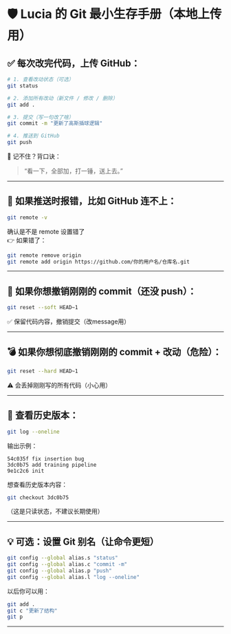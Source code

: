 # 🛡️ Lucia 的 Git 最小生存手册（本地上传用）

## ✅ 每次改完代码，上传 GitHub：

```bash
# 1. 查看改动状态（可选）
git status

# 2. 添加所有改动（新文件 / 修改 / 删除）
git add .

# 3. 提交（写一句改了啥）
git commit -m "更新了高斯插球逻辑"

# 4. 推送到 GitHub
git push
```

🧠 记不住？背口诀：
> “看一下，全部加，打一锤，送上去。”

---

## 🔁 如果推送时报错，比如 GitHub 连不上：

```bash
git remote -v
```

确认是不是 remote 设置错了  
👉 如果错了：

```bash
git remote remove origin
git remote add origin https://github.com/你的用户名/仓库名.git
```

---

## 🧨 如果你想撤销刚刚的 commit（还没 push）：

```bash
git reset --soft HEAD~1
```

✅ 保留代码内容，撤销提交（改message用）

---

## 💣 如果你想彻底撤销刚刚的 commit + 改动（危险）：

```bash
git reset --hard HEAD~1
```

⚠️ 会丢掉刚刚写的所有代码（小心用）

---

## 🧭 查看历史版本：

```bash
git log --oneline
```

输出示例：

```
54c035f fix insertion bug
3dc0b75 add training pipeline
9e1c2c6 init
```

想查看历史版本内容：

```bash
git checkout 3dc0b75
```

（这是只读状态，不建议长期使用）

---

## 💡 可选：设置 Git 别名（让命令更短）

```bash
git config --global alias.s "status"
git config --global alias.c "commit -m"
git config --global alias.p "push"
git config --global alias.l "log --oneline"
```

以后你可以用：

```bash
git add .
git c "更新了结构"
git p
```

---

